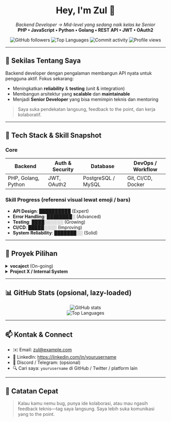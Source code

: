 <!-- ================= HEADER ================= -->
<h1 align="center">Hey, I'm Zul 👋</h1>
<p align="center">
  <em>Backend Developer → Mid-level yang sedang naik kelas ke Senior</em>  
  <br/>
  <strong>PHP • JavaScript • Python • Golang • REST API • JWT • OAuth2</strong>
</p>

<!-- ================ BADGES (minimal & dynamic) ================ -->
<p align="center">
  <img alt="GitHub followers" src="https://img.shields.io/github/followers/yourusername?label=followers&style=flat-square">
  <img alt="Top Languages" src="https://img.shields.io/github/languages/top/yourusername?style=flat-square">
  <img alt="Commit activity" src="https://img.shields.io/github/commit-activity/m/yourusername?style=flat-square">
  <img alt="Profile views" src="https://komarev.com/ghpvc/?username=yourusername&style=flat-square" />
</p>

---

## 🚀 Sekilas Tentang Saya
Backend developer dengan pengalaman membangun API nyata untuk pengguna aktif. Fokus sekarang:
- Meningkatkan **reliability** & **testing** (unit & integration)  
- Membangun arsitektur yang **scalable** dan **maintainable**  
- Menjadi **Senior Developer** yang bisa memimpin teknis dan mentoring

> Saya suka pendekatan langsung, feedback to the point, dan kerja kolaboratif.

---

## 🧰 Tech Stack & Skill Snapshot

### Core
| Backend | Auth & Security | Database | DevOps / Workflow |
|--------|-----------------|----------|-------------------|
| PHP, Golang, Python | JWT, OAuth2 | PostgreSQL / MySQL | Git, CI/CD, Docker |

### Skill Progress (referensi visual lewat emoji / bars)
- **API Design**: ██████████  (Expert)  
- **Error Handling**: ████████░  (Advanced)  
- **Testing**: ████░░░░░░  (Growing)  
- **CI/CD**: █████░░░░  (Improving)  
- **System Reliability**: ███████░░  (Solid)

---

## 💼 Proyek Pilihan

<details>
<summary><strong>vocaject</strong> (On-going)</summary>

- **Deskripsi:** Platform / tool yang kamu rencanakan atau bangun (contoh: “Sistem manajemen konten suara untuk creator”)  
- **Stack:** Golang, PostgreSQL, JWT, Docker  
- **Status:** MVP / Beta / Deployed  
- **Catatan:** Fokus ke scalability & authentication flow.

</details>

<details>
<summary><strong>Project X / Internal System</strong></summary>

- **Deskripsi:** Optimasi workflow perusahaan magang.  
- **Impact:** Meningkatkan efisiensi / mengurangi latency / menurunkan error rate.  
- **Stack:** PHP, Redis, observability tooling.

</details>

---

## 📊 GitHub Stats (opsional, lazy-loaded)
<p align="center">
  <img src="https://github-readme-stats.vercel.app/api?username=yourusername&show_icons=true&theme=transparent&count_private=true" alt="GitHub stats" />
  <br/>
  <img src="https://github-readme-stats.vercel.app/api/top-langs/?username=yourusername&layout=compact&theme=transparent" alt="Top Languages" />
</p>

---

## 📫 Kontak & Connect
- ✉️ Email: zul@example.com  
- 🔗 LinkedIn: https://linkedin.com/in/yourusername  
- 💬 Discord / Telegram: (opsional)  
- 🔍 Cari saya: `yourusername` di GitHub / Twitter / platform lain

---

## 📌 Catatan Cepat
> Kalau kamu nemu bug, punya ide kolaborasi, atau mau ngasih feedback teknis—tag saya langsung. Saya lebih suka komunikasi yang to the point.

